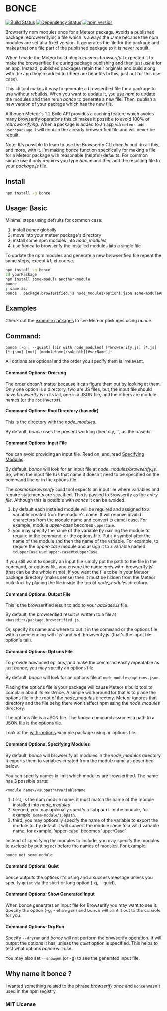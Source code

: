 # BONCE
[![Build Status](https://travis-ci.org/elidoran/node-bonce.svg?branch=master)](https://travis-ci.org/elidoran/node-bonce)
[![Dependency Status](https://gemnasium.com/elidoran/node-bonce.png)](https://gemnasium.com/elidoran/node-bonce)
[![npm version](https://badge.fury.io/js/bonce.svg)](http://badge.fury.io/js/bonce)

Browserify npm modules once for a Meteor package. Avoids a published package rebrowserifying a file which is always the same because the npm modules are set at a fixed version. It generates the file for the package and makes that one file part of the published package so it is never rebuilt.

When I made the Meteor build plugin *cosmos:browserify* I expected it to make the browserified file during package publishing and then just *use it* for an app. Instead, published packages retain their originals and build along with the app they're added to (there are benefits to this, just not for this use case).

This cli tool makes it easy to generate a browserified file for a package to use without rebuilds. When you want to update it, you use *npm* to update the modules and then rerun *bonce* to generate a new file. Then, publish a new version of your package which has the new file.

Although Meteor's 1.2 Build API provides a caching feature which avoids many browserify operations this cli makes it possible to avoid 100% of *rebrowserifying*. When a package is added to an app via `meteor add user:package` it will contain the already browserified file and will never be rebuilt.

Note: It's possible to learn to use the Browserify CLI directly and do all this, and more, with it. I'm making *bonce* function specifically for making a file for a Meteor package with reasonable (helpful) defaults. For common simple use it only requires you type *bonce* and then add the resulting file to your *package.js* file.

## Install

```sh
npm install -g bonce
```


## Usage: Basic

Minimal steps using defaults for common case:

1. install *bonce* globally
2. move into your meteor package's directory
3. install some npm modules into *node_modules*
4. use *bonce* to browserify the installed modules into a single file

To update the npm modules and generate a new browserified file repeat the same steps, except #1, of course.

```sh
npm install -g bonce
cd yourPackage
npm install some-module another-module
bonce
; same as:
bonce . package.browserified.js node_modules/options.json some-module#someModule another-module#anotherModule
```

## Examples

Check out the [example packages](https://github.com/elidoran/node-bonce/tree/master/examples) to see Meteor packages using *bonce*.


## Command:

`bonce [-q | --quiet] [dir with node_modules] [*browserify.js] [*.js] [*.json] [not] [moduleName[/subpath][#varName]]*`

All options are optional and the order you specify them is irrelevant.


#### Command Options: Ordering

The order doesn't matter because it can figure them out by looking at them. Only one option is a directory, two are JS files, but, the input file should have *browserify.js* in its tail, one is a JSON file, and the others are module names (or the `not` inverter).


#### Command Options: Root Directory (basedir)

This is the directory with the *node_modules*.

By default, *bonce* uses the present working directory, '.', as the basedir.


#### Command Options: Input File

You can avoid providing an input file. Read on, and, read [Specifying Modules](#command-options-specifying-modules).

By default, *bonce* will look for an input file at *node_modules/browserify.js*. So, when the input file has that name it doesn't need to be specified on the command line or in the options file.

The *cosmos:browserify* build tool expects an input file where variables and require statements are specified. This is passed to Browserify as the *entry file*. Although this is possible with *bonce* it can be avoided.

1. by default each installed module will be required and assigned to a variable created from the module's name. It will remove invalid characters from the module name and convert to camel case. For example, module *upper-case* becomes `upperCase`.
2. you may specify the name of the variable by naming the module to require in the command, or the options file. Put a `#` symbol after the name of the module and then the name of the variable. For example, to require the *upper-case* module and assign it to a variable named `toUpperCase` use: `upper-case#toUpperCase`.

If you still want to specify an input file simply put the path to the file in the command, or options file, and ensure the name ends with 'browserify.js' (that can be the whole name). If you want the file to be in your Meteor package directory (makes sense) then it must be hidden from the Meteor build tool by placing the file inside the top of *node_modules* directory.


#### Command Options: Output File

This is the browserified result to add to your *package.js* file.

By default, the browserified result is written to a file at `<basedir>/package.browserified.js`.

Or, specify its name and where to put it in the command or the options file with a name ending with '.js' and *not* 'browserify.js' (that's the input file option's tail).


#### Command Options: Options File

To provide advanced options, and make the command easily repeatable as just *bonce*, you may specify an options file.

By default, *bonce* will look for an options file at `node_modules/options.json`.

Placing the options file in your package will cause Meteor's build tool to complain about its existence. A simple workaround for that is to place the options file in the root of the *node_modules* directory. Meteor ignores that directory and the file being there won't affect npm using the *node_modules* directory.

The options file is a JSON file. The *bonce* command assumes a path to a JSON file is the options file.

Look at the [with-options](https://github.com/elidoran/node-bonce/tree/master/examples/with-options) example package using an options file.


#### Command Options: Specifying Modules

By default, *bonce* will browserify all modules in the *node_modules* directory. It exports them to variables created from the module name as described below.

You can specify names to limit which modules are browserified. The name has 3 possible parts:

    <module name>/<subpath>#variableName

1. first, is the npm module name. it must match the name of the module installed into *node_modules*
2. second, you may optionally specify a subpath into the module, for example: `some-module/subpath`.
3. third, you may optionally specify the name of the variable to export the module to. by default it will convert the module name to a valid variable name, for example, 'upper-case' becomes 'upperCase'.

Instead of specifying the modules to include, you may specify the modules to *exclude* by putting `not` before the names of modules. For example:

```sh
bonce not some-module
```


#### Command Options: Quiet

bonce outputs the options it's using and a success message unless you specify `quiet` via the short or long option (-q, --quiet).


#### Command Options: Show Generated Input

When bonce generates an input file for Browserify you may want to see it. Specify the option (-g, --showgen) and bonce will print it out to the console for you.


#### Command Options: Dry Run

Specify `--dryrun` and *bonce* will not perform the browserify operation. It will output the options it has, unless the *quiet* option is specified. This helps to test what options *bonce* will use.

You may also set `--showgen` (or -g) to see the generated input file.


## Why name it bonce ?

I wanted something related to the phrase *browserify once* and `bonce` wasn't used in the npm registry.


### MIT License
